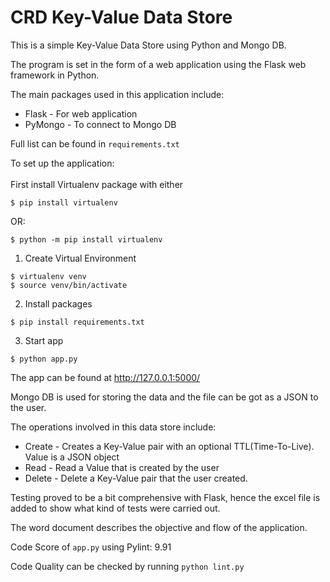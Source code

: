 # CRD Key-Value Data Store

This is a simple Key-Value Data Store using Python and Mongo DB.

The program is set in the form of a web application using the Flask web framework in Python.

The main packages used in this application include:

* Flask - For web application 
* PyMongo - To connect to Mongo DB

Full list can be found in ```requirements.txt```

To set up the application:<br><br>
First install Virtualenv package with either
```
$ pip install virtualenv
```

OR:
```
$ python -m pip install virtualenv
```

1. Create Virtual Environment

```
$ virtualenv venv
$ source venv/bin/activate
```

2. Install packages

```
$ pip install requirements.txt
```

3. Start app

```
$ python app.py
```

The app can be found at http://127.0.0.1:5000/

Mongo DB is used for storing the data and the file can be got as a JSON to the user.

The operations involved in this data store include:

* Create - Creates a Key-Value pair with an optional TTL(Time-To-Live). Value is a JSON object
* Read - Read a Value that is created by the user
* Delete - Delete a Key-Value pair that the user created.

Testing proved to be a bit comprehensive with Flask, hence the excel file is added to show what kind of tests were carried out.

The word document describes the objective and flow of the application.

Code Score of ```app.py``` using Pylint: 9.91

Code Quality can be checked by running ```python lint.py```
